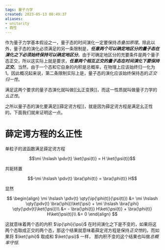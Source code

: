 ```yaml
---
tags: 量子力学
created: 2023-05-13 00:49:37
aliases:
- unitarity
- 酉性
---
```


作为量子力学基本假设之一，量子态的时间演化一定要保持*态叠加原理*。除此以外，量子态的演化必须满足的另一条限制是，***任意两个可以确定地区分的量子态在演化之下必须始终保持可以确定地区分***。由于可确定地区分的充要条件是两个量子态正交，所以这实际上就是要求，***任意两个相互正交的量子态在时间演化下要保持正交***。当然，由于一个态和它自身的内积是总概率，在物理上应该始终归一化为 $1$。因此概况起来说，第二条限制实际上是，量子态的演化应该始终保持态的*正交归一性*。

满足这两个要求的量子态演化就叫做[[幺正变换]]，而这一性质就叫做量子力学的*幺正性*。

之所以量子态的演化要满足[[薛定谔方程]]，就是因为薛定谔方程是满足幺正性的。下面我们就来证明这一点。

# 薛定谔方程的幺正性

单粒子的波函数满足薛定谔方程

$$\mi \hslash \pdv{t} \ket{\psi(t)} = H \ket{\psi(t)}$$

共轭转置

$$-\mi \hslash \pdv{t} \bra{\phi(t)} = \bra{\phi(t)} H$$

显然

$$
\begin{align}
	\mi \hslash \pdv{t} \qty(\ip{\phi(t)}{\psi(t)})
	&= \mi \hslash \qty(\pdv{t} \bra{\phi})\ket{\psi}
	+ \mi \hslash \bra{\phi} \qty(\pdv{t}\ket{\psi})\\
	&= - \bra{\phi(t)} H\ket{\psi(t)}
	+ \bra{\phi(t)} H\ket{\psi(t)}\\
	&= 0
\end{align}
$$

这就意味着两个态的内积 $\ip{\phi}{\psi}$ 在时间演化之下是不变的，如果将这两个态取成正交的两个态，那这个结果就意味着薛定谔方程是保持*正交性*的。而如果将 $\ket{\phi}$ 取成和 $\ket{\psi}$ 一样， 那内积不变的这个结果也叫做*总概率守恒*.


